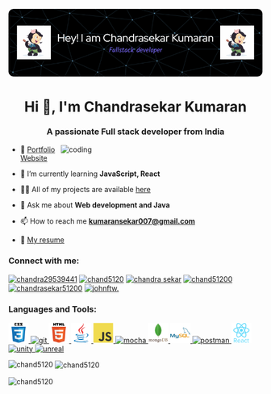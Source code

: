 ![Header](./github-header-image.png)
<h1 align="center">Hi 👋, I'm Chandrasekar Kumaran</h1>
<h3 align="center">A passionate Full stack developer from India</h3>
<img align= "right" alt="coding" width = "400" src = "https://cdn.dribbble.com/users/1162077/screenshots/3848914/programmer.gif">


- 📄 [Portfolio Website](https://chandrasekarkumaran.vercel.app/)
  
- 🌱 I’m currently learning **JavaScript, React**

- 👨‍💻 All of my projects are available [here](https://weather-chandrasekar.netlify.app/)

- 💬 Ask me about **Web development and Java**

- 📫 How to reach me **kumaransekar007@gmail.com**

- 📄 [My resume](https://drive.google.com/file/d/1e7WnwLao7wKkS5jP_xcvEbg6FSu8ptk9/view?usp=drive_link)

<h3 align="left">Connect with me:</h3>
<p align="left">
<a href="https://twitter.com/chandra29539441" target="blank"><img align="center" src="https://raw.githubusercontent.com/rahuldkjain/github-profile-readme-generator/master/src/images/icons/Social/twitter.svg" alt="chandra29539441" height="30" width="40" /></a>
<a href="https://linkedin.com/in/chand5120" target="blank"><img align="center" src="https://raw.githubusercontent.com/rahuldkjain/github-profile-readme-generator/master/src/images/icons/Social/linked-in-alt.svg" alt="chand5120" height="30" width="40" /></a>
<a href="https://stackoverflow.com/users/chandra sekar" target="blank"><img align="center" src="https://raw.githubusercontent.com/rahuldkjain/github-profile-readme-generator/master/src/images/icons/Social/stack-overflow.svg" alt="chandra sekar" height="30" width="40" /></a>
<a href="https://www.leetcode.com/chand51200" target="blank"><img align="center" src="https://raw.githubusercontent.com/rahuldkjain/github-profile-readme-generator/master/src/images/icons/Social/leet-code.svg" alt="chand51200" height="30" width="40" /></a>
<a href="https://auth.geeksforgeeks.org/user/chandrasekar51200" target="blank"><img align="center" src="https://raw.githubusercontent.com/rahuldkjain/github-profile-readme-generator/master/src/images/icons/Social/geeks-for-geeks.svg" alt="chandrasekar51200" height="30" width="40" /></a>
<a href="https://discord.gg/johnftw." target="blank"><img align="center" src="https://raw.githubusercontent.com/rahuldkjain/github-profile-readme-generator/master/src/images/icons/Social/discord.svg" alt="johnftw." height="30" width="40" /></a>
</p>

<h3 align="left">Languages and Tools:</h3>
<p align="left"> <a href="https://www.w3schools.com/css/" target="_blank" rel="noreferrer"> <img src="https://raw.githubusercontent.com/devicons/devicon/master/icons/css3/css3-original-wordmark.svg" alt="css3" width="40" height="40"/> </a> <a href="https://git-scm.com/" target="_blank" rel="noreferrer"> <img src="https://www.vectorlogo.zone/logos/git-scm/git-scm-icon.svg" alt="git" width="40" height="40"/> </a> <a href="https://www.w3.org/html/" target="_blank" rel="noreferrer"> <img src="https://raw.githubusercontent.com/devicons/devicon/master/icons/html5/html5-original-wordmark.svg" alt="html5" width="40" height="40"/> </a> <a href="https://www.java.com" target="_blank" rel="noreferrer"> <img src="https://raw.githubusercontent.com/devicons/devicon/master/icons/java/java-original.svg" alt="java" width="40" height="40"/> </a> <a href="https://developer.mozilla.org/en-US/docs/Web/JavaScript" target="_blank" rel="noreferrer"> <img src="https://raw.githubusercontent.com/devicons/devicon/master/icons/javascript/javascript-original.svg" alt="javascript" width="40" height="40"/> </a> <a href="https://mochajs.org" target="_blank" rel="noreferrer"> <img src="https://www.vectorlogo.zone/logos/mochajs/mochajs-icon.svg" alt="mocha" width="40" height="40"/> </a> <a href="https://www.mongodb.com/" target="_blank" rel="noreferrer"> <img src="https://raw.githubusercontent.com/devicons/devicon/master/icons/mongodb/mongodb-original-wordmark.svg" alt="mongodb" width="40" height="40"/> </a> <a href="https://www.mysql.com/" target="_blank" rel="noreferrer"> <img src="https://raw.githubusercontent.com/devicons/devicon/master/icons/mysql/mysql-original-wordmark.svg" alt="mysql" width="40" height="40"/> </a> <a href="https://postman.com" target="_blank" rel="noreferrer"> <img src="https://www.vectorlogo.zone/logos/getpostman/getpostman-icon.svg" alt="postman" width="40" height="40"/> </a> <a href="https://reactjs.org/" target="_blank" rel="noreferrer"> <img src="https://raw.githubusercontent.com/devicons/devicon/master/icons/react/react-original-wordmark.svg" alt="react" width="40" height="40"/> </a> <a href="https://unity.com/" target="_blank" rel="noreferrer"> <img src="https://www.vectorlogo.zone/logos/unity3d/unity3d-icon.svg" alt="unity" width="40" height="40"/> </a> <a href="https://unrealengine.com/" target="_blank" rel="noreferrer"> <img src="https://raw.githubusercontent.com/kenangundogan/fontisto/036b7eca71aab1bef8e6a0518f7329f13ed62f6b/icons/svg/brand/unreal-engine.svg" alt="unreal" width="40" height="40"/> </a> </p>

<p><img align="left" src="https://github-readme-stats.vercel.app/api/top-langs?username=chand5120&show_icons=true&locale=en&layout=compact" alt="chand5120" /></p>

<p>&nbsp;<img align="center" src="https://github-readme-stats.vercel.app/api?username=chand5120&show_icons=true&locale=en" alt="chand5120" /></p>

<p><img align="center" src="https://github-readme-streak-stats.herokuapp.com/?user=chand5120&" alt="chand5120" /></p>
